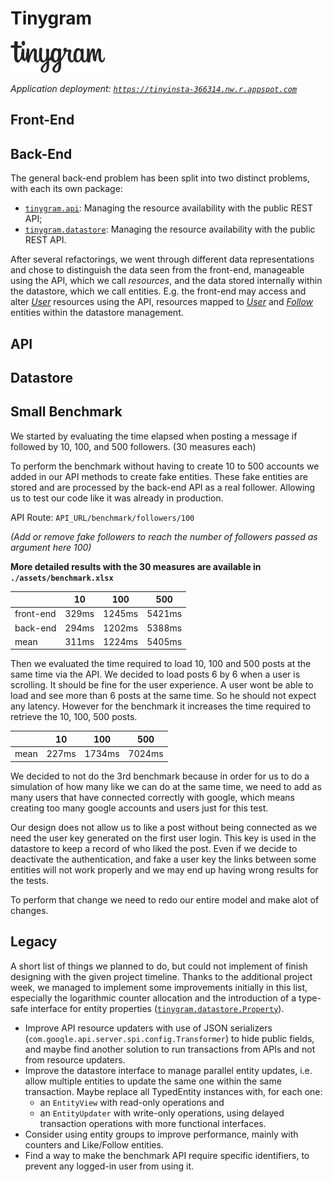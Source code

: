 # Tinygram

![Tinygram logo](src/main/webapp/public/images/tinygram-login.png)

*_Application deployment:_ [`https://tinyinsta-366314.nw.r.appspot.com`](https://tinyinsta-366314.nw.r.appspot.com)*

## Front-End



## Back-End

The general back-end problem has been split into two distinct problems, with each its own package:

- [`tinygram.api`](src/main/java/tinygram/api): Managing the resource availability with the public REST API;
- [`tinygram.datastore`](src/main/java/tinygram/datastore): Managing the resource availability with the public REST API.

After several refactorings, we went through different data representations and chose to distinguish the data seen from the front-end, manageable using the API, which we call *resources*, and the data stored internally within the datastore, which we call entities. E.g. the front-end may access and alter [*User*](src/main/java/tinygram/api/UserResource.java) resources using the API, resources mapped to [*User*](src/main/java/tinygram/datastore/UserEntity.java) and [*Follow*](src/main/java/tinygram/datastore/FollowEntity.java) entities within the datastore management.

## API

<!-- TODO -->

## Datastore

<!-- TODO -->


## Small Benchmark

We started by evaluating the time elapsed when posting a message if followed by 10, 100, and 500 followers. (30 measures each)

To perform the benchmark without having to create 10 to 500 accounts we added in our API methods to create fake entities. 
These fake entities are stored and are processed by the back-end API as a real follower. Allowing us to test our code like it 
was already in production.


API Route: `API_URL/benchmark/followers/100` 

*(Add or remove fake followers to reach the number of followers passed as argument here 100)*

**More detailed results with the 30 measures are available in `./assets/benchmark.xlsx`**

|              | 10    | 100     |   500   |
|--------------|-------|---------|---------|
| front-end    | 329ms | 1245ms  | 5421ms  |
| back-end     | 294ms | 1202ms  | 5388ms  |
| mean         | 311ms | 1224ms  | 5405ms  |


Then we evaluated the time required to load 10, 100 and 500 posts at the same time via the API. 
We decided to load posts 6 by 6 when a user is scrolling. It should be fine for the user experience.
A user wont be able to load and see more than 6 posts at the same time. So he should not expect any latency.
However for the benchmark it increases the time required to retrieve the 10, 100, 500 posts.

|              | 10    | 100     |   500   |
|--------------|-------|---------|---------|
| mean         | 227ms | 1734ms  | 7024ms  |

We decided to not do the 3rd benchmark because in order for us to do a simulation of how many like we can do at the same time, we need to add as many users that have connected correctly with google, which means creating too many google accounts and users just for this test.

Our design does not allow us to like a post without being connected as we need the user key generated on the first user login. This key is used in the datastore to keep a record of who liked the post.
Even if we decide to deactivate the authentication, and fake a user key the links between some entities will not work properly and we may end up having wrong results for the tests.

To perform that change we need to redo our entire model and make alot of changes.

## Legacy

A short list of things we planned to do, but could not implement of finish designing with the given project timeline. Thanks to the additional project week, we managed to implement some improvements initially in this list, especially the logarithmic counter allocation and the introduction of a type-safe interface for entity properties ([`tinygram.datastore.Property`](src/main/java/tinygram/datastore/Property.java)).

- Improve API resource updaters with use of JSON serializers (`com.google.api.server.spi.config.Transformer`) to hide public fields, and maybe find another solution to run transactions from APIs and not from resource updaters.
- Improve the datastore interface to manage parallel entity updates, i.e. allow multiple entities to update the same one within the same transaction. Maybe replace all TypedEntity instances with, for each one:
    - an `EntityView` with read-only operations and
    - an `EntityUpdater` with write-only operations, using delayed transaction operations with more functional interfaces.
- Consider using entity groups to improve performance, mainly with counters and Like/Follow entities.
- Find a way to make the benchmark API require specific identifiers, to prevent any logged-in user from using it.
